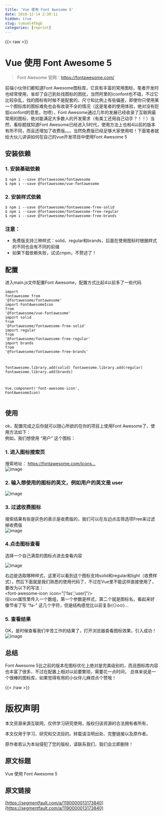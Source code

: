 ```yaml
---
title: 'Vue 使用 Font Awesome 5' 
date: 2018-12-14 2:30:11
hidden: true
slug: tumsml4fbgb
categories: [reprint]
---
```


{{< raw >}}

                    
<h1 id="articleHeader0">Vue 使用 Font Awesome 5</h1>
<blockquote>Font Awesome 官网：<a href="https://fontawesome.com/" rel="nofollow noreferrer" target="_blank">https://fontawesome.com/</a>
</blockquote>
<p>前端小伙伴们都知道Font Awesome图标库，它具有丰富的常用图标，笔者开发时也经常使用，省却了自己到处找图标的困扰，当然阿里的iconfont也不错，不过它比较杂乱，找的图标有时候不是配套的，尺寸和比例上有些偏差，即使你只使用某一个图标库的图标难免也会有收录不全的情况（这是笔者的使用体验，绝对没有贬低iconfont的意思，勿喷），Font Awesome通过几年的发展已经收录了互联网最常用的图标，绝对能满足大多数人的开发需求（有美工还用自己动手？！！）当然，看标题就知道Font Awesome已经进入5时代，使用方法上也和4以前的版本有所不同，而且还增加了收费版。。。当然免费版已经足够大家使用啦！下面笔者就给大伙儿讲讲如何在自己的vue开发项目中使用Font Awesome 5</p>
<h2 id="articleHeader1">安装依赖</h2>
<h3 id="articleHeader2">1. 安装基础依赖</h3>
<div class="widget-codetool" style="display:none;">
      <div class="widget-codetool--inner">
      <span class="selectCode code-tool" data-toggle="tooltip" data-placement="top" title="" data-original-title="全选"></span>
      <span type="button" class="copyCode code-tool" data-toggle="tooltip" data-placement="top" data-clipboard-text="$ npm i --save @fortawesome/fontawesome
$ npm i --save @fortawesome/vue-fontawesome" title="" data-original-title="复制"></span>
      <span type="button" class="saveToNote code-tool" data-toggle="tooltip" data-placement="top" title="" data-original-title="放进笔记"></span>
      </div>
      </div><pre class="hljs coffeescript"><code>$ <span class="hljs-built_in">npm</span> i --save @fortawesome/fontawesome
$ <span class="hljs-built_in">npm</span> i --save @fortawesome/vue-fontawesome</code></pre>
<h3 id="articleHeader3">2. 安装样式依赖</h3>
<div class="widget-codetool" style="display:none;">
      <div class="widget-codetool--inner">
      <span class="selectCode code-tool" data-toggle="tooltip" data-placement="top" title="" data-original-title="全选"></span>
      <span type="button" class="copyCode code-tool" data-toggle="tooltip" data-placement="top" data-clipboard-text="$ npm i --save @fortawesome/fontawesome-free-solid
$ npm i --save @fortawesome/fontawesome-free-regular
$ npm i --save @fortawesome/fontawesome-free-brands" title="" data-original-title="复制"></span>
      <span type="button" class="saveToNote code-tool" data-toggle="tooltip" data-placement="top" title="" data-original-title="放进笔记"></span>
      </div>
      </div><pre class="hljs coffeescript"><code>$ <span class="hljs-built_in">npm</span> i --save @fortawesome/fontawesome-free-solid
$ <span class="hljs-built_in">npm</span> i --save @fortawesome/fontawesome-free-regular
$ <span class="hljs-built_in">npm</span> i --save @fortawesome/fontawesome-free-brands</code></pre>
<h3 id="articleHeader4">注意：</h3>
<ul>
<li>免费版支持三种样式：solid、regular和brands，后面在使用图标时根据样式的不同也会有不同的前缀</li>
<li>如果下载依赖失败，试试cnpm，不赘述了！</li>
</ul>
<h2 id="articleHeader5">配置</h2>
<p>进入main.js文件配置Font Awesome，配置方式比起4以前多了一些代码</p>
<div class="widget-codetool" style="display:none;">
      <div class="widget-codetool--inner">
      <span class="selectCode code-tool" data-toggle="tooltip" data-placement="top" title="" data-original-title="全选"></span>
      <span type="button" class="copyCode code-tool" data-toggle="tooltip" data-placement="top" data-clipboard-text="import fontawesome from '@fortawesome/fontawesome'
import FontAwesomeIcon from '@fortawesome/vue-fontawesome'
import solid from '@fortawesome/fontawesome-free-solid'
import regular from '@fortawesome/fontawesome-free-regular'
import brands from '@fortawesome/fontawesome-free-brands'

fontawesome.library.add(solid)
fontawesome.library.add(regular)
fontawesome.library.add(brands)

Vue.component('font-awesome-icon', FontAwesomeIcon)" title="" data-original-title="复制"></span>
      <span type="button" class="saveToNote code-tool" data-toggle="tooltip" data-placement="top" title="" data-original-title="放进笔记"></span>
      </div>
      </div><pre class="hljs clean"><code><span class="hljs-keyword">import</span> fontawesome <span class="hljs-keyword">from</span> <span class="hljs-string">'@fortawesome/fontawesome'</span>
<span class="hljs-keyword">import</span> FontAwesomeIcon <span class="hljs-keyword">from</span> <span class="hljs-string">'@fortawesome/vue-fontawesome'</span>
<span class="hljs-keyword">import</span> solid <span class="hljs-keyword">from</span> <span class="hljs-string">'@fortawesome/fontawesome-free-solid'</span>
<span class="hljs-keyword">import</span> regular <span class="hljs-keyword">from</span> <span class="hljs-string">'@fortawesome/fontawesome-free-regular'</span>
<span class="hljs-keyword">import</span> brands <span class="hljs-keyword">from</span> <span class="hljs-string">'@fortawesome/fontawesome-free-brands'</span>

fontawesome.library.add(solid)
fontawesome.library.add(regular)
fontawesome.library.add(brands)

Vue.component(<span class="hljs-string">'font-awesome-icon'</span>, FontAwesomeIcon)</code></pre>
<h2 id="articleHeader6">使用</h2>
<p>ok，配置完成之后你就可以随心所欲的在你的项目上使用Font Awesome了，使用方法如下：<br>例如，我们想使用 “用户” 这个图标：</p>
<h3 id="articleHeader7">1. 进入图标搜索页</h3>
<p>搜索地址： <a href="https://fontawesome.com/icons?d=gallery" rel="nofollow noreferrer" target="_blank">https://fontawesome.com/icons...</a><br><span class="img-wrap"><img data-src="/img/remote/1460000013229013?w=2330&amp;h=1734" src="https://static.alili.tech/img/remote/1460000013229013?w=2330&amp;h=1734" alt="image" title="image" style="cursor: pointer; display: inline;"></span></p>
<h3 id="articleHeader8">2. 输入想使用的图标的英文，例如用户的英文是 user</h3>
<p><span class="img-wrap"><img data-src="/img/remote/1460000013229014?w=2421&amp;h=1893" src="https://static.alili.tech/img/remote/1460000013229014?w=2421&amp;h=1893" alt="image" title="image" style="cursor: pointer; display: inline;"></span></p>
<h3 id="articleHeader9">3. 过滤收费图标</h3>
<p>搜索结果有些是灰色的表示是收费版的，我们可以在左边点击筛选项Free来过滤掉收费版<br><span class="img-wrap"><img data-src="/img/remote/1460000013229015?w=400&amp;h=540" src="https://static.alili.tech/img/remote/1460000013229015?w=400&amp;h=540" alt="image" title="image" style="cursor: pointer; display: inline;"></span></p>
<h3 id="articleHeader10">4.点击图标查看</h3>
<p>选择一个自己满意的图标点进去查看内容</p>
<p><span class="img-wrap"><img data-src="/img/remote/1460000013229016?w=2750&amp;h=1692" src="https://static.alili.tech/img/remote/1460000013229016?w=2750&amp;h=1692" alt="image" title="image" style="cursor: pointer;"></span></p>
<p>右边是选取哪种样式，这里可以看到这个图标支持solid和regular和light（收费样式），然后下面就是我们熟悉的使用代码了，不过在Vue里不能这样直接使用了，要改为以下的写法：<br>&lt;font-awesome-icon :icon="['fas','user]"/&gt;<br>往icon属性里传入一个数组，第一个参数是样式，第二个就是图标名，看起来好像节省了写 “fa-” 这几个字符，但是结构感觉比以前复杂(⊙o⊙)…</p>
<h3 id="articleHeader11">5. 查看结果</h3>
<p>OK，是时候查看我们辛苦工作的结果了，打开浏览器查看图标效果，引入成功！<br><span class="img-wrap"><img data-src="/img/remote/1460000013229017?w=1144&amp;h=572" src="https://static.alili.tech/img/remote/1460000013229017?w=1144&amp;h=572" alt="image" title="image" style="cursor: pointer; display: inline;"></span></p>
<h2 id="articleHeader12">总结</h2>
<p>Font Awesome 5比之前的版本在图标优化上绝对是完美级别的，而且图标库内容也丰富了很多，不过在配置上相对以前要繁琐，需要花一点时间， 总体来说是一个很棒的图标库，如果觉得有用的小伙伴儿麻烦点个赞哦！</p>

                
{{< /raw >}}

# 版权声明
本文资源来源互联网，仅供学习研究使用，版权归该资源的合法拥有者所有，

本文仅用于学习、研究和交流目的。转载请注明出处、完整链接以及原作者。

原作者若认为本站侵犯了您的版权，请联系我们，我们会立即删除！

## 原文标题
Vue 使用 Font Awesome 5

## 原文链接
[https://segmentfault.com/a/1190000013173840](https://segmentfault.com/a/1190000013173840)


